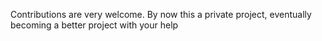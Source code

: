 Contributions are very welcome.
By now this a private project, eventually becoming a better project with your help
